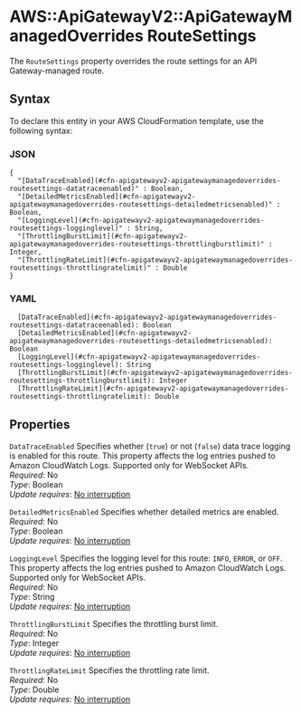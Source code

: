 # AWS::ApiGatewayV2::ApiGatewayManagedOverrides RouteSettings<a name="aws-properties-apigatewayv2-apigatewaymanagedoverrides-routesettings"></a>

The `RouteSettings` property overrides the route settings for an API Gateway\-managed route\.

## Syntax<a name="aws-properties-apigatewayv2-apigatewaymanagedoverrides-routesettings-syntax"></a>

To declare this entity in your AWS CloudFormation template, use the following syntax:

### JSON<a name="aws-properties-apigatewayv2-apigatewaymanagedoverrides-routesettings-syntax.json"></a>

```
{
  "[DataTraceEnabled](#cfn-apigatewayv2-apigatewaymanagedoverrides-routesettings-datatraceenabled)" : Boolean,
  "[DetailedMetricsEnabled](#cfn-apigatewayv2-apigatewaymanagedoverrides-routesettings-detailedmetricsenabled)" : Boolean,
  "[LoggingLevel](#cfn-apigatewayv2-apigatewaymanagedoverrides-routesettings-logginglevel)" : String,
  "[ThrottlingBurstLimit](#cfn-apigatewayv2-apigatewaymanagedoverrides-routesettings-throttlingburstlimit)" : Integer,
  "[ThrottlingRateLimit](#cfn-apigatewayv2-apigatewaymanagedoverrides-routesettings-throttlingratelimit)" : Double
}
```

### YAML<a name="aws-properties-apigatewayv2-apigatewaymanagedoverrides-routesettings-syntax.yaml"></a>

```
  [DataTraceEnabled](#cfn-apigatewayv2-apigatewaymanagedoverrides-routesettings-datatraceenabled): Boolean
  [DetailedMetricsEnabled](#cfn-apigatewayv2-apigatewaymanagedoverrides-routesettings-detailedmetricsenabled): Boolean
  [LoggingLevel](#cfn-apigatewayv2-apigatewaymanagedoverrides-routesettings-logginglevel): String
  [ThrottlingBurstLimit](#cfn-apigatewayv2-apigatewaymanagedoverrides-routesettings-throttlingburstlimit): Integer
  [ThrottlingRateLimit](#cfn-apigatewayv2-apigatewaymanagedoverrides-routesettings-throttlingratelimit): Double
```

## Properties<a name="aws-properties-apigatewayv2-apigatewaymanagedoverrides-routesettings-properties"></a>

`DataTraceEnabled` <a name="cfn-apigatewayv2-apigatewaymanagedoverrides-routesettings-datatraceenabled"></a>
Specifies whether \(`true`\) or not \(`false`\) data trace logging is enabled for this route\. This property affects the log entries pushed to Amazon CloudWatch Logs\. Supported only for WebSocket APIs\.  
_Required_: No  
_Type_: Boolean  
_Update requires_: [No interruption](https://docs.aws.amazon.com/AWSCloudFormation/latest/UserGuide/using-cfn-updating-stacks-update-behaviors.html#update-no-interrupt)

`DetailedMetricsEnabled` <a name="cfn-apigatewayv2-apigatewaymanagedoverrides-routesettings-detailedmetricsenabled"></a>
Specifies whether detailed metrics are enabled\.  
_Required_: No  
_Type_: Boolean  
_Update requires_: [No interruption](https://docs.aws.amazon.com/AWSCloudFormation/latest/UserGuide/using-cfn-updating-stacks-update-behaviors.html#update-no-interrupt)

`LoggingLevel` <a name="cfn-apigatewayv2-apigatewaymanagedoverrides-routesettings-logginglevel"></a>
Specifies the logging level for this route: `INFO`, `ERROR`, or `OFF`\. This property affects the log entries pushed to Amazon CloudWatch Logs\. Supported only for WebSocket APIs\.  
_Required_: No  
_Type_: String  
_Update requires_: [No interruption](https://docs.aws.amazon.com/AWSCloudFormation/latest/UserGuide/using-cfn-updating-stacks-update-behaviors.html#update-no-interrupt)

`ThrottlingBurstLimit` <a name="cfn-apigatewayv2-apigatewaymanagedoverrides-routesettings-throttlingburstlimit"></a>
Specifies the throttling burst limit\.  
_Required_: No  
_Type_: Integer  
_Update requires_: [No interruption](https://docs.aws.amazon.com/AWSCloudFormation/latest/UserGuide/using-cfn-updating-stacks-update-behaviors.html#update-no-interrupt)

`ThrottlingRateLimit` <a name="cfn-apigatewayv2-apigatewaymanagedoverrides-routesettings-throttlingratelimit"></a>
Specifies the throttling rate limit\.  
_Required_: No  
_Type_: Double  
_Update requires_: [No interruption](https://docs.aws.amazon.com/AWSCloudFormation/latest/UserGuide/using-cfn-updating-stacks-update-behaviors.html#update-no-interrupt)
